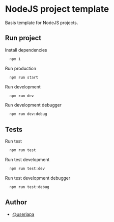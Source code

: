 
# NodeJS project template

Basis template for NodeJS projects.

## Run project

Install dependencies
```bash
  npm i
```

Run production
```bash
  npm run start
```

Run development
```bash
  npm run dev
```

Run development debugger
```bash
  npm run dev:debug
```

## Tests

Run test
```bash
  npm run test
```

Run test development
```bash
  npm run test:dev
```

Run test development debugger
```bash
  npm run test:debug
```


## Author

- [@userjapa](https://www.github.com/userjapa)

